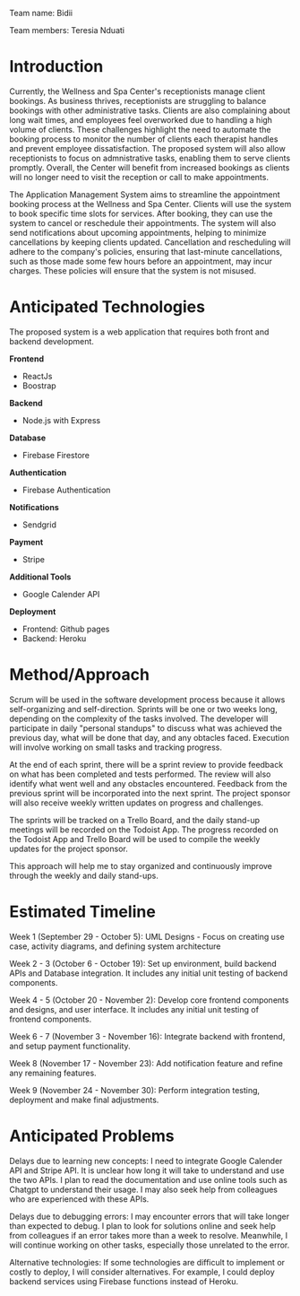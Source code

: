 Team name: Bidii

Team members: Teresia Nduati

# Introduction

Currently, the Wellness and Spa Center's receptionists manage client bookings. As business thrives, receptionists are struggling to balance bookings with other administrative tasks. Clients are also complaining about long wait times, and employees feel overworked due to handling a high volume of clients. These challenges highlight the need to automate the booking process to monitor the number of clients each therapist handles and prevent employee dissatisfaction. The proposed system will also allow receptionists to focus on admnistrative tasks, enabling them to serve clients promptly. Overall, the Center will benefit from increased bookings as clients will no longer need to visit the reception or call to make appointments.


The Application Management System aims to streamline the appointment booking process at the Wellness and Spa Center. Clients will use the system to book specific time slots for services. After booking, they can use the system to cancel or reschedule their appointments. The system will also send notifications about upcoming appointments, helping to minimize cancellations by keeping clients updated. Cancellation and rescheduling will adhere to the company's policies, ensuring that last-minute cancellations, such as those made some few hours before an appointment, may incur charges. These policies will ensure that the system is not misused.

# Anticipated Technologies

The proposed system is a web application that requires both front and backend development.

**Frontend**

- ReactJs
- Boostrap

**Backend**

- Node.js with Express

**Database**

- Firebase Firestore

**Authentication**

- Firebase Authentication

**Notifications**

- Sendgrid

**Payment**

- Stripe

**Additional Tools**

- Google Calender API

**Deployment**

- Frontend: Github pages
- Backend: Heroku

# Method/Approach

Scrum will be used in the software development process because it allows self-organizing and self-direction. Sprints will be one or two weeks long, depending on the complexity of the tasks involved. The developer will participate in daily "personal standups" to discuss what was achieved the previous day, what will be done that day, and any obtacles faced. Execution will involve working on small tasks and tracking progress.

At the end of each sprint, there will be a sprint review to provide feedback on what has been completed and tests performed. The review will also identify what went well and any obstacles encountered. Feedback from the previous sprint will be incorporated into the next sprint. The project sponsor will also receive weekly written updates on progress and challenges.

The sprints will be tracked on a Trello Board, and the daily stand-up meetings will be recorded on the Todoist App. The progress recorded on the Todoist App and Trello Board will be used to compile the weekly updates for the project sponsor.

This approach will help me to stay organized and continuously improve through the weekly and daily stand-ups.

# Estimated Timeline

Week 1 (September 29 - October 5): UML Designs - Focus on creating use case, activity diagrams, and defining system architecture

Week 2 - 3 (October 6 - October 19): Set up environment, build backend APIs and Database integration. It includes any initial unit testing of backend components.

Week 4 - 5 (October 20 - November 2): Develop core frontend components and designs, and user interface. It includes any initial unit testing of frontend components.

Week 6 - 7 (November 3 - November 16): Integrate backend with frontend, and setup payment functionality.

Week 8 (November 17 - November 23): Add notification feature and refine any remaining features.

Week 9 (November 24 - November 30): Perform integration testing, deployment and make final adjustments.

# Anticipated Problems

Delays due to learning new concepts: I need to integrate Google Calender API and Stripe API. It is unclear how long it will take to understand and use the two APIs. I plan to read the documentation and use online tools such as Chatgpt to understand their usage. I may also seek help from colleagues who are experienced with these APIs.

Delays due to debugging errors: I may encounter errors that will take longer than expected to debug. I plan to look for solutions online and seek help from colleagues if an error takes more than a week to resolve. Meanwhile, I will continue working on other tasks, especially those unrelated to the error.

Alternative technologies: If some technologies are difficult to implement or costly to deploy, I will consider alternatives. For example, I could deploy backend services using Firebase functions instead of Heroku.

